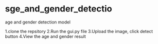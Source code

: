 # sge_and_gender_detectio
age and gender detection model

1.clone the repsitory
2.Run the gui.py file
3.Upload the image, click detect button
4.View the age and gender result

